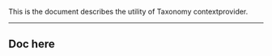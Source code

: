 This is the document describes the utility of Taxonomy
contextprovider.

--------------------
Doc here
-------------------
